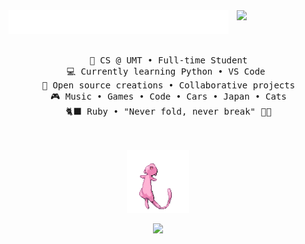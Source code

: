 <div align="center">
<img src="https://github.com/ethCS/ethCS/blob/main/assets/tech_lines_on_side.gif?raw=true" width="25%" align="right" />
<img src="https://raw.githubusercontent.com/ethCS/ethCS/db8359ac599a4afbfe0dc9ec20cc964cf7d4fcde/assets/readme-typing-svg.svg" width="70%" />
<br><br>
<pre>
    🏫 CS @ UMT • Full-time Student
    💻 Currently learning Python • VS Code 
    💾 Open source creations • Collaborative projects
    🎮 Music • Games • Code • Cars • Japan • Cats
    🐈‍⬛ Ruby • "Never fold, never break" 🐤🐥
</pre>
<br><br>
<img src="https://raw.githubusercontent.com/ethCS/ethCS/refs/heads/main/assets/mew.gif" height="100" />
    
[![](https://img.shields.io/badge/linkedin-0a66c2)](http://linkedin.com/in/ehe)
<br><br><br>
</div>
